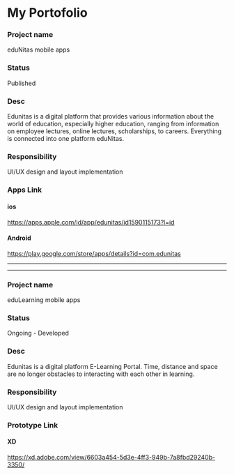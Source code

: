 # My Portofolio
### Project name
eduNitas mobile apps

### Status
Published

### Desc
Edunitas is a digital platform that provides various information about the world of education,
especially higher education, ranging from information on employee lectures, online lectures, scholarships, to careers.
Everything is connected into one platform eduNitas.

### Responsibility
UI/UX design and layout implementation

### Apps Link
#### ios
https://apps.apple.com/id/app/edunitas/id1590115173?l=id
#### Android
https://play.google.com/store/apps/details?id=com.edunitas

___


___

### Project name
eduLearning mobile apps

### Status
Ongoing - Developed

### Desc
Edunitas is a digital platform E-Learning Portal.
Time, distance and space are no longer obstacles
to interacting with each other in learning.

### Responsibility
UI/UX design and layout implementation

### Prototype Link
#### XD
https://xd.adobe.com/view/6603a454-5d3e-4ff3-949b-7a8fbd29240b-3350/
